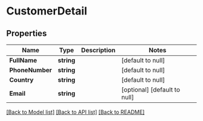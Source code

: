 # CustomerDetail

## Properties
Name | Type | Description | Notes
------------ | ------------- | ------------- | -------------
**FullName** | **string** |  | [default to null]
**PhoneNumber** | **string** |  | [default to null]
**Country** | **string** |  | [default to null]
**Email** | **string** |  | [optional] [default to null]

[[Back to Model list]](../README.md#documentation-for-models) [[Back to API list]](../README.md#documentation-for-api-endpoints) [[Back to README]](../README.md)

